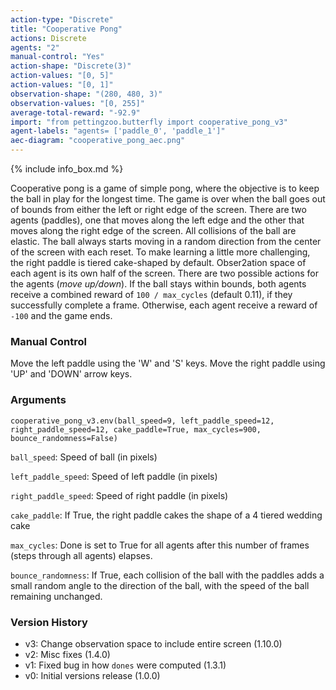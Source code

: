 ```yaml
---
action-type: "Discrete"
title: "Cooperative Pong"
actions: Discrete
agents: "2"
manual-control: "Yes"
action-shape: "Discrete(3)"
action-values: "[0, 5]"
action-values: "[0, 1]"
observation-shape: "(280, 480, 3)"
observation-values: "[0, 255]"
average-total-reward: "-92.9"
import: "from pettingzoo.butterfly import cooperative_pong_v3"
agent-labels: "agents= ['paddle_0', 'paddle_1']"
aec-diagram: "cooperative_pong_aec.png"
---
```


{% include info_box.md %}


Cooperative pong is a game of simple pong, where the objective is to keep the ball in play for the longest time. The game is over when the ball goes out of bounds from either the left or right edge of the screen. There are two agents (paddles), one that moves along the left edge and the other that moves along the right edge of the screen. All collisions of the ball are elastic. The ball always starts moving in a random direction from the center of the screen with each reset. To make learning a little more challenging, the right paddle is tiered cake-shaped by default. Obser2ation space of each agent is its own half of the screen. There are two possible actions for the agents (_move up/down_). If the ball stays within bounds, both agents receive a combined reward of `100 / max_cycles` (default 0.11), if they successfully complete a frame. Otherwise, each agent receive a reward of `-100` and the game ends.


### Manual Control

Move the left paddle using the 'W' and 'S' keys. Move the right paddle using 'UP' and 'DOWN' arrow keys.

### Arguments

```
cooperative_pong_v3.env(ball_speed=9, left_paddle_speed=12,
right_paddle_speed=12, cake_paddle=True, max_cycles=900, bounce_randomness=False)
```

`ball_speed`: Speed of ball (in pixels)

`left_paddle_speed`: Speed of left paddle (in pixels)

`right_paddle_speed`: Speed of right paddle (in pixels)

`cake_paddle`: If True, the right paddle cakes the shape of a 4 tiered wedding cake

`max_cycles`: Done is set to True for all agents after this number of frames (steps through all agents) elapses.

`bounce_randomness`: If True, each collision of the ball with the paddles adds a small random angle to the direction of the ball, with the speed of the ball remaining unchanged.

### Version History

* v3: Change observation space to include entire screen (1.10.0)
* v2: Misc fixes (1.4.0)
* v1: Fixed bug in how `dones` were computed (1.3.1)
* v0: Initial versions release (1.0.0)

